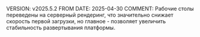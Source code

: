 VERSION: v2025.5.2
FROM DATE: 2025-04-30
COMMENT:
Рабочие столы переведены на серверный рендеринг, что значительно снижает скорость первой загрузки, но главное - позволяет увеличить стабильность развертывания платформы.